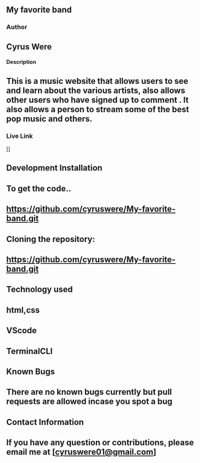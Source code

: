 ## My favorite band
### Author
## Cyrus Were

#### Description
## This is a music website that allows users to see and learn about the various artists, also allows other users who have signed up to comment . It also allows a person to stream some of the best pop music and others.

### Live Link
[]


## Development Installation   
## To get the code..
## https://github.com/cyruswere/My-favorite-band.git

## Cloning the repository:
## https://github.com/cyruswere/My-favorite-band.git



## Technology used
## html,css
## VScode
## TerminalCLI
## Known Bugs
## There are no known bugs currently but pull requests are allowed incase you spot a bug
## Contact Information
## If you have any question or contributions, please email me at [cyruswere01@gmail.com]

